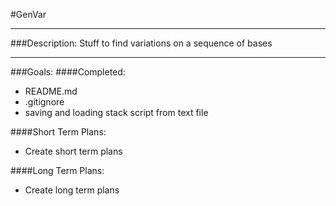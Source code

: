 #GenVar

---
###Description:
Stuff to find variations on a sequence of bases

---
###Goals:
####Completed:
* README.md
* .gitignore
* saving and loading stack script from text file

####Short Term Plans:
* Create short term plans

####Long Term Plans:
* Create long term plans
